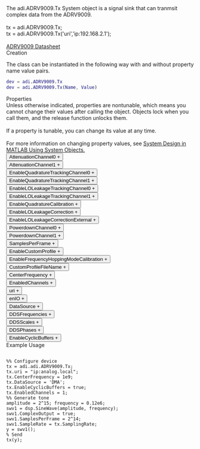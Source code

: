 

<!-- <div class="sysobj_h1">adi.ADRV9009.Tx</div> -->

<!-- <div class="sysobj_top_desc">
Receive data from Analog Devices AD9361 transceiver
</div> -->

<!-- <div class="sysobj_desc_title">Description</div> -->

<div class="sysobj_desc_txt">
<span>
    The adi.ADRV9009.Tx System object is a signal sink that can tranmsit<br>    complex data from the ADRV9009.<br> <br>    tx = adi.ADRV9009.Tx;<br>    tx = adi.ADRV9009.Tx('uri','ip:192.168.2.1');<br> <br>    <a href="http://www.analog.com/media/en/technical-documentation/data-sheets/ADRV9009.pdf">ADRV9009 Datasheet</a><br>
</span>

</div>

<div class="sysobj_desc_title">Creation</div>

The class can be instantiated in the following way with and without property name value pairs.
<!-- <div class="sysobj_desc_txt">
Creation -->
<!-- </div> -->

```matlab
dev = adi.ADRV9009.Tx
dev = adi.ADRV9009.Tx(Name, Value)
```

<div class="sysobj_desc_title">Properties</div>

<div class="sysobj_desc_txt">
<span>
Unless otherwise indicated, properties are nontunable, which means you cannot change their values after calling the object. Objects lock when you call them, and the release function unlocks them.
<br><br>
If a property is tunable, you can change its value at any time.
<br><br>
For more information on changing property values, see <a href="https://www.mathworks.com/help/matlab/matlab_prog/system-design-in-matlab-using-system-objects.html">System Design in MATLAB Using System Objects.</a>
</span>
</div>
<div class="property">
  <button type="button" onclick="collapse('AttenuationChannel0')" class="collapsible-property collapsible-property-AttenuationChannel0">AttenuationChannel0 <span style="text-align:right" class="plus-AttenuationChannel0">+</span></button>
  <div class="content content-AttenuationChannel0" style="display: none;">
    <p style="padding: 0px;">Attentuation specified as a scalar from -41.95 to 0 dB with a resolution of 0.05 dB.</p>
  </div>
  </div>
<div class="property">
  <button type="button" onclick="collapse('AttenuationChannel1')" class="collapsible-property collapsible-property-AttenuationChannel1">AttenuationChannel1 <span style="text-align:right" class="plus-AttenuationChannel1">+</span></button>
  <div class="content content-AttenuationChannel1" style="display: none;">
    <p style="padding: 0px;">Attentuation specified as a scalar from -41.95 to 0 dB with a resolution of 0.05 dB.</p>
  </div>
  </div>
<div class="property">
  <button type="button" onclick="collapse('EnableQuadratureTrackingChannel0')" class="collapsible-property collapsible-property-EnableQuadratureTrackingChannel0">EnableQuadratureTrackingChannel0 <span style="text-align:right" class="plus-EnableQuadratureTrackingChannel0">+</span></button>
  <div class="content content-EnableQuadratureTrackingChannel0" style="display: none;">
    <p style="padding: 0px;">Option to enable quadrature tracking, specified as true or false. When this property is true, IQ imbalance compensation is applied to the transmitted signal.</p>
  </div>
  </div>
<div class="property">
  <button type="button" onclick="collapse('EnableQuadratureTrackingChannel1')" class="collapsible-property collapsible-property-EnableQuadratureTrackingChannel1">EnableQuadratureTrackingChannel1 <span style="text-align:right" class="plus-EnableQuadratureTrackingChannel1">+</span></button>
  <div class="content content-EnableQuadratureTrackingChannel1" style="display: none;">
    <p style="padding: 0px;">Option to enable quadrature tracking, specified as true or false. When this property is true, IQ imbalance compensation is applied to the transmitted signal.</p>
  </div>
  </div>
<div class="property">
  <button type="button" onclick="collapse('EnableLOLeakageTrackingChannel0')" class="collapsible-property collapsible-property-EnableLOLeakageTrackingChannel0">EnableLOLeakageTrackingChannel0 <span style="text-align:right" class="plus-EnableLOLeakageTrackingChannel0">+</span></button>
  <div class="content content-EnableLOLeakageTrackingChannel0" style="display: none;">
    <p style="padding: 0px;">Option to enable quadrature tracking, specified as true or false. When this property is true, LO leakage compensation is applied to the transmitted signal.</p>
  </div>
  </div>
<div class="property">
  <button type="button" onclick="collapse('EnableLOLeakageTrackingChannel1')" class="collapsible-property collapsible-property-EnableLOLeakageTrackingChannel1">EnableLOLeakageTrackingChannel1 <span style="text-align:right" class="plus-EnableLOLeakageTrackingChannel1">+</span></button>
  <div class="content content-EnableLOLeakageTrackingChannel1" style="display: none;">
    <p style="padding: 0px;">Option to enable quadrature tracking, specified as true or false. When this property is true, LO leakage compensation is applied to the transmitted signal.</p>
  </div>
  </div>
<div class="property">
  <button type="button" onclick="collapse('EnableQuadratureCalibration')" class="collapsible-property collapsible-property-EnableQuadratureCalibration">EnableQuadratureCalibration <span style="text-align:right" class="plus-EnableQuadratureCalibration">+</span></button>
  <div class="content content-EnableQuadratureCalibration" style="display: none;">
    <p style="padding: 0px;">Option to enable quadrature calibration on initialization, specified as true or false. When this property is true, IQ imbalance compensation is applied to the input signal.</p>
  </div>
  </div>
<div class="property">
  <button type="button" onclick="collapse('EnableLOLeakageCorrection')" class="collapsible-property collapsible-property-EnableLOLeakageCorrection">EnableLOLeakageCorrection <span style="text-align:right" class="plus-EnableLOLeakageCorrection">+</span></button>
  <div class="content content-EnableLOLeakageCorrection" style="display: none;">
    <p style="padding: 0px;">Option to enable phase tracking, specified as true or false. When this property is true, at initialization LO leakage correction will be applied</p>
  </div>
  </div>
<div class="property">
  <button type="button" onclick="collapse('EnableLOLeakageCorrectionExternal')" class="collapsible-property collapsible-property-EnableLOLeakageCorrectionExternal">EnableLOLeakageCorrectionExternal <span style="text-align:right" class="plus-EnableLOLeakageCorrectionExternal">+</span></button>
  <div class="content content-EnableLOLeakageCorrectionExternal" style="display: none;">
    <p style="padding: 0px;">Option to enable phase tracking, specified as true or false. When this property is true, at initialization LO leakage correction will be applied within an external loopback path. Note this requires external cabling.</p>
  </div>
  </div>
<div class="property">
  <button type="button" onclick="collapse('PowerdownChannel0')" class="collapsible-property collapsible-property-PowerdownChannel0">PowerdownChannel0 <span style="text-align:right" class="plus-PowerdownChannel0">+</span></button>
  <div class="content content-PowerdownChannel0" style="display: none;">
    <p style="padding: 0px;">Logical which will power down TX channel 0 when set</p>
  </div>
  </div>
<div class="property">
  <button type="button" onclick="collapse('PowerdownChannel1')" class="collapsible-property collapsible-property-PowerdownChannel1">PowerdownChannel1 <span style="text-align:right" class="plus-PowerdownChannel1">+</span></button>
  <div class="content content-PowerdownChannel1" style="display: none;">
    <p style="padding: 0px;">Logical which will power down TX channel 1 when set</p>
  </div>
  </div>
<div class="property">
  <button type="button" onclick="collapse('SamplesPerFrame')" class="collapsible-property collapsible-property-SamplesPerFrame">SamplesPerFrame <span style="text-align:right" class="plus-SamplesPerFrame">+</span></button>
  <div class="content content-SamplesPerFrame" style="display: none;">
    <p style="padding: 0px;">Number of samples per frame, specified as an even positive integer from 2 to 16,777,216. Using values less than 3660 can yield poor performance.</p>
  </div>
  </div>
<div class="property">
  <button type="button" onclick="collapse('EnableCustomProfile')" class="collapsible-property collapsible-property-EnableCustomProfile">EnableCustomProfile <span style="text-align:right" class="plus-EnableCustomProfile">+</span></button>
  <div class="content content-EnableCustomProfile" style="display: none;">
    <p style="padding: 0px;">Enable use of custom Profile file to set SamplingRate, RFBandwidth, and FIR in datapaths</p>
  </div>
  </div>
<div class="property">
  <button type="button" onclick="collapse('EnableFrequencyHoppingModeCalibration')" class="collapsible-property collapsible-property-EnableFrequencyHoppingModeCalibration">EnableFrequencyHoppingModeCalibration <span style="text-align:right" class="plus-EnableFrequencyHoppingModeCalibration">+</span></button>
  <div class="content content-EnableFrequencyHoppingModeCalibration" style="display: none;">
    <p style="padding: 0px;">Option to enable frequency hopping mode VCO calibration, specified as true or false. When this property is true, at initialization VCO calibration lookup table is populated</p>
  </div>
  </div>
<div class="property">
  <button type="button" onclick="collapse('CustomProfileFileName')" class="collapsible-property collapsible-property-CustomProfileFileName">CustomProfileFileName <span style="text-align:right" class="plus-CustomProfileFileName">+</span></button>
  <div class="content content-CustomProfileFileName" style="display: none;">
    <p style="padding: 0px;">Path to custom Profile file created from profile wizard</p>
  </div>
  </div>
<div class="property">
  <button type="button" onclick="collapse('CenterFrequency')" class="collapsible-property collapsible-property-CenterFrequency">CenterFrequency <span style="text-align:right" class="plus-CenterFrequency">+</span></button>
  <div class="content content-CenterFrequency" style="display: none;">
    <p style="padding: 0px;">RF center frequency, specified in Hz as a scalar. The default is 2.4e9. This property is tunable.</p>
  </div>
  </div>
<div class="property">
  <button type="button" onclick="collapse('EnabledChannels')" class="collapsible-property collapsible-property-EnabledChannels">EnabledChannels <span style="text-align:right" class="plus-EnabledChannels">+</span></button>
  <div class="content content-EnabledChannels" style="display: none;">
    <p style="padding: 0px;">Indexs of channels to be enabled. Input should be a [1xN] vector with the indexes of channels to be enabled. Order is irrelevant</p>
  </div>
  </div>
<div class="property">
  <button type="button" onclick="collapse('uri')" class="collapsible-property collapsible-property-uri">uri <span style="text-align:right" class="plus-uri">+</span></button>
  <div class="content content-uri" style="display: none;">
    <p style="padding: 0px;">Hostname or IP address of remote libIIO deviceHelp for adi.ADRV9009.Tx/uri is inherited from superclass MATLABSHARED.LIBIIO.BASE</p>
  </div>
  </div>
<div class="property">
  <button type="button" onclick="collapse('enIO')" class="collapsible-property collapsible-property-enIO">enIO <span style="text-align:right" class="plus-enIO">+</span></button>
  <div class="content content-enIO" style="display: none;">
    <p style="padding: 0px;">If true, connects to libIIO device during simulationHelp for adi.ADRV9009.Tx/enIO is inherited from superclass MATLABSHARED.LIBIIO.BASE</p>
  </div>
  </div>
<div class="property">
  <button type="button" onclick="collapse('DataSource')" class="collapsible-property collapsible-property-DataSource">DataSource <span style="text-align:right" class="plus-DataSource">+</span></button>
  <div class="content content-DataSource" style="display: none;">
    <p style="padding: 0px;">Data source, specified as one of the following: 'DMA' — Specify the host as the source of the data. 'DDS' — Specify the DDS on the radio hardware as the source of the data. In this case, each channel has two additive tones.Help for adi.ADRV9009.Tx/DataSource is inherited from superclass ADI.COMMON.DDS</p>
  </div>
  </div>
<div class="property">
  <button type="button" onclick="collapse('DDSFrequencies')" class="collapsible-property collapsible-property-DDSFrequencies">DDSFrequencies <span style="text-align:right" class="plus-DDSFrequencies">+</span></button>
  <div class="content content-DDSFrequencies" style="display: none;">
    <p style="padding: 0px;">Frequencies values in Hz of the DDS tone generators. For complex data devices the input is a [2xN] matrix where N is the available channels on the board. For complex data devices this is at most max(EnabledChannels)*2. For non-complex data devices this is at most max(EnabledChannels). If N < this upper limit, other DDSs are not set.Help for adi.ADRV9009.Tx/DDSFrequencies is inherited from superclass ADI.COMMON.DDS</p>
  </div>
  </div>
<div class="property">
  <button type="button" onclick="collapse('DDSScales')" class="collapsible-property collapsible-property-DDSScales">DDSScales <span style="text-align:right" class="plus-DDSScales">+</span></button>
  <div class="content content-DDSScales" style="display: none;">
    <p style="padding: 0px;">Scale of DDS tones in range [0,1]. For complex data devices the input is a [2xN] matrix where N is the available channels on the board. For complex data devices this is at most max(EnabledChannels)*2. For non-complex data devices this is at most max(EnabledChannels). If N < this upper limit, other DDSs are not set.Help for adi.ADRV9009.Tx/DDSScales is inherited from superclass ADI.COMMON.DDS</p>
  </div>
  </div>
<div class="property">
  <button type="button" onclick="collapse('DDSPhases')" class="collapsible-property collapsible-property-DDSPhases">DDSPhases <span style="text-align:right" class="plus-DDSPhases">+</span></button>
  <div class="content content-DDSPhases" style="display: none;">
    <p style="padding: 0px;">Phases of DDS tones in range [0,360000]. For complex data devices the input is a [2xN] matrix where N is the available channels on the board. For complex data devices this is at most max(EnabledChannels)*2. For non-complex data devices this is at most max(EnabledChannels). If N < this upper limit, other DDSs are not set.Help for adi.ADRV9009.Tx/DDSPhases is inherited from superclass ADI.COMMON.DDS</p>
  </div>
  </div>
<div class="property">
  <button type="button" onclick="collapse('EnableCyclicBuffers')" class="collapsible-property collapsible-property-EnableCyclicBuffers">EnableCyclicBuffers <span style="text-align:right" class="plus-EnableCyclicBuffers">+</span></button>
  <div class="content content-EnableCyclicBuffers" style="display: none;">
    <p style="padding: 0px;">Enable Cyclic Buffers, configures transmit buffers to be cyclic, which makes them continuously repeatHelp for adi.ADRV9009.Tx/EnableCyclicBuffers is inherited from superclass ADI.COMMON.DDS</p>
  </div>
  </div>

<div class="sysobj_desc_title">Example Usage</div>

```

%% Configure device
tx = adi.adi.ADRV9009.Tx;
tx.uri = "ip:analog.local";
tx.CenterFrequency = 1e9;
tx.DataSource = 'DMA';
tx.EnableCyclicBuffers = true;
tx.EnabledChannels = 1;
%% Generate tone
amplitude = 2^15; frequency = 0.12e6;
swv1 = dsp.SineWave(amplitude, frequency);
swv1.ComplexOutput = true;
swv1.SamplesPerFrame = 2^14;
swv1.SampleRate = tx.SamplingRate;
y = swv1();
% Send
tx(y);

```